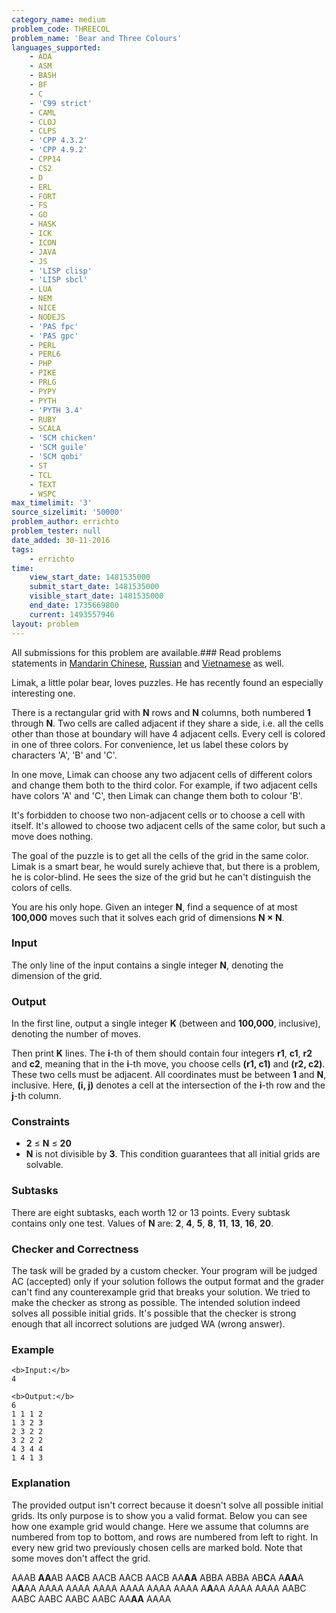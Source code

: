 ```yaml
---
category_name: medium
problem_code: THREECOL
problem_name: 'Bear and Three Colours'
languages_supported:
    - ADA
    - ASM
    - BASH
    - BF
    - C
    - 'C99 strict'
    - CAML
    - CLOJ
    - CLPS
    - 'CPP 4.3.2'
    - 'CPP 4.9.2'
    - CPP14
    - CS2
    - D
    - ERL
    - FORT
    - FS
    - GO
    - HASK
    - ICK
    - ICON
    - JAVA
    - JS
    - 'LISP clisp'
    - 'LISP sbcl'
    - LUA
    - NEM
    - NICE
    - NODEJS
    - 'PAS fpc'
    - 'PAS gpc'
    - PERL
    - PERL6
    - PHP
    - PIKE
    - PRLG
    - PYPY
    - PYTH
    - 'PYTH 3.4'
    - RUBY
    - SCALA
    - 'SCM chicken'
    - 'SCM guile'
    - 'SCM qobi'
    - ST
    - TCL
    - TEXT
    - WSPC
max_timelimit: '3'
source_sizelimit: '50000'
problem_author: errichto
problem_tester: null
date_added: 30-11-2016
tags:
    - errichto
time:
    view_start_date: 1481535000
    submit_start_date: 1481535000
    visible_start_date: 1481535000
    end_date: 1735669800
    current: 1493557946
layout: problem
---
```

All submissions for this problem are available.###  Read problems statements in [Mandarin Chinese](http://www.codechef.com/download/translated/DEC16/mandarin/THREECOL.pdf), [Russian](http://www.codechef.com/download/translated/DEC16/russian/THREECOL.pdf) and [Vietnamese](http://www.codechef.com/download/translated/DEC16/vietnamese/THREECOL.pdf) as well.

Limak, a little polar bear, loves puzzles. He has recently found an especially interesting one.

There is a rectangular grid with **N** rows and **N** columns, both numbered **1** through **N**. Two cells are called adjacent if they share a side, i.e. all the cells other than those at boundary will have 4 adjacent cells. Every cell is colored in one of three colors. For convenience, let us label these colors by characters 'A', 'B' and 'C'.

In one move, Limak can choose any two adjacent cells of different colors and change them both to the third color. For example, if two adjacent cells have colors 'A' and 'C', then Limak can change them both to colour 'B'.

It's forbidden to choose two non-adjacent cells or to choose a cell with itself. It's allowed to choose two adjacent cells of the same color, but such a move does nothing.

The goal of the puzzle is to get all the cells of the grid in the same color. Limak is a smart bear, he would surely achieve that, but there is a problem, he is color-blind. He sees the size of the grid but he can't distinguish the colors of cells.

You are his only hope. Given an integer **N**, find a sequence of at most **100,000** moves such that it solves each grid of dimensions **N × N**.

### Input

The only line of the input contains a single integer **N**, denoting the dimension of the grid.

### Output

In the first line, output a single integer **K** (between  and **100,000**, inclusive), denoting the number of moves.

Then print **K** lines. The **i**-th of them should contain four integers **r1**, **c1**, **r2** and **c2**, meaning that in the **i**-th move, you choose cells **(r1, c1)** and **(r2, c2)**. These two cells must be adjacent. All coordinates must be between **1** and **N**, inclusive. Here, **(i, j)** denotes a cell at the intersection of the **i**-th row and the **j**-th column.

### Constraints

- **2** ≤ **N** ≤ **20**
- **N** is not divisible by **3**. This condition guarantees that all initial grids are solvable.

### Subtasks

There are eight subtasks, each worth 12 or 13 points. Every subtask contains only one test. Values of **N** are: **2**, **4**, **5**, **8**, **11**, **13**, **16**, **20**.

### Checker and Correctness

The task will be graded by a custom checker. Your program will be judged AC (accepted) only if your solution follows the output format and the grader can't find any counterexample grid that breaks your solution. We tried to make the checker as strong as possible. The intended solution indeed solves all possible initial grids. It's possible that the checker is strong enough that all incorrect solutions are judged WA (wrong answer).

### Example

```
<b>Input:</b>
4

<b>Output:</b>
6
1 1 1 2
1 3 2 3
2 3 2 2
3 2 2 2
4 3 4 4
1 4 1 3

```
### Explanation

The provided output isn't correct because it doesn't solve all possible initial grids. Its only purpose is to show you a valid format. Below you can see how one example grid would change. Here we assume that columns are numbered from top to bottom, and rows are numbered from left to right. In every new grid two previously chosen cells are marked bold. Note that some moves don't affect the grid.

AAAB **AA**AB AA**C**B AACB AACB AACB AA**AA**
ABBA ABBA AB**C**A A**AA**A A**A**AA AAAA AAAA
AAAA AAAA AAAA AAAA A**A**AA AAAA AAAA
AABC AABC AABC AABC AABC AA**AA** AAAA